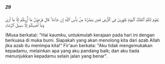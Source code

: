 ##### 29

<span class="ayah">يَٰقَوْمِ لَكُمُ ٱلْمُلْكُ ٱلْيَوْمَ ظَٰهِرِينَ فِى ٱلْأَرْضِ فَمَن يَنصُرُنَا مِنۢ بَأْسِ ٱللَّهِ إِن جَآءَنَا ۚ قَالَ فِرْعَوْنُ مَآ أُرِيكُمْ إِلَّا مَآ أَرَىٰ وَمَآ أَهْدِيكُمْ إِلَّا سَبِيلَ ٱلرَّشَادِ</span>

<span class="ayah_translation">(Musa berkata): "Hai kaumku, untukmulah kerajaan pada hari ini dengan berkuasa di muka bumi. Siapakah yang akan menolong kita dari azab Allah jika azab itu menimpa kita!" Fir'aun berkata: "Aku tidak mengemukakan kepadamu, melainkan apa yang aku pandang baik; dan aku tiada menunjukkan kepadamu selain jalan yang benar".</span>
